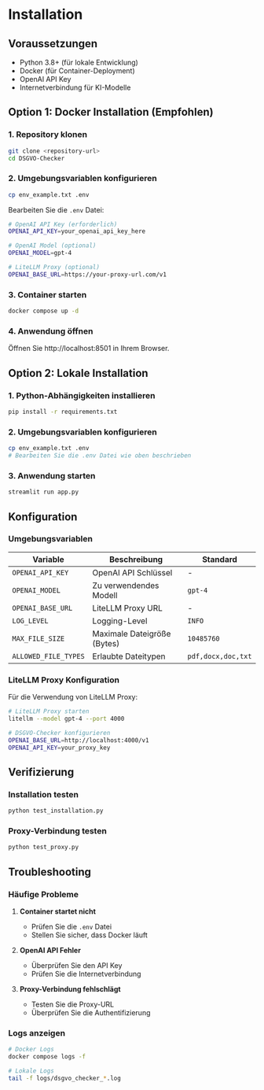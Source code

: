 # Installation

## Voraussetzungen

- Python 3.8+ (für lokale Entwicklung)
- Docker (für Container-Deployment)
- OpenAI API Key
- Internetverbindung für KI-Modelle

## Option 1: Docker Installation (Empfohlen)

### 1. Repository klonen

```bash
git clone <repository-url>
cd DSGVO-Checker
```

### 2. Umgebungsvariablen konfigurieren

```bash
cp env_example.txt .env
```

Bearbeiten Sie die `.env` Datei:

```bash
# OpenAI API Key (erforderlich)
OPENAI_API_KEY=your_openai_api_key_here

# OpenAI Model (optional)
OPENAI_MODEL=gpt-4

# LiteLLM Proxy (optional)
OPENAI_BASE_URL=https://your-proxy-url.com/v1
```

### 3. Container starten

```bash
docker compose up -d
```

### 4. Anwendung öffnen

Öffnen Sie http://localhost:8501 in Ihrem Browser.

## Option 2: Lokale Installation

### 1. Python-Abhängigkeiten installieren

```bash
pip install -r requirements.txt
```

### 2. Umgebungsvariablen konfigurieren

```bash
cp env_example.txt .env
# Bearbeiten Sie die .env Datei wie oben beschrieben
```

### 3. Anwendung starten

```bash
streamlit run app.py
```

## Konfiguration

### Umgebungsvariablen

| Variable | Beschreibung | Standard |
|----------|--------------|----------|
| `OPENAI_API_KEY` | OpenAI API Schlüssel | - |
| `OPENAI_MODEL` | Zu verwendendes Modell | `gpt-4` |
| `OPENAI_BASE_URL` | LiteLLM Proxy URL | - |
| `LOG_LEVEL` | Logging-Level | `INFO` |
| `MAX_FILE_SIZE` | Maximale Dateigröße (Bytes) | `10485760` |
| `ALLOWED_FILE_TYPES` | Erlaubte Dateitypen | `pdf,docx,doc,txt` |

### LiteLLM Proxy Konfiguration

Für die Verwendung von LiteLLM Proxy:

```bash
# LiteLLM Proxy starten
litellm --model gpt-4 --port 4000

# DSGVO-Checker konfigurieren
OPENAI_BASE_URL=http://localhost:4000/v1
OPENAI_API_KEY=your_proxy_key
```

## Verifizierung

### Installation testen

```bash
python test_installation.py
```

### Proxy-Verbindung testen

```bash
python test_proxy.py
```

## Troubleshooting

### Häufige Probleme

1. **Container startet nicht**
   - Prüfen Sie die `.env` Datei
   - Stellen Sie sicher, dass Docker läuft

2. **OpenAI API Fehler**
   - Überprüfen Sie den API Key
   - Prüfen Sie die Internetverbindung

3. **Proxy-Verbindung fehlschlägt**
   - Testen Sie die Proxy-URL
   - Überprüfen Sie die Authentifizierung

### Logs anzeigen

```bash
# Docker Logs
docker compose logs -f

# Lokale Logs
tail -f logs/dsgvo_checker_*.log
``` 